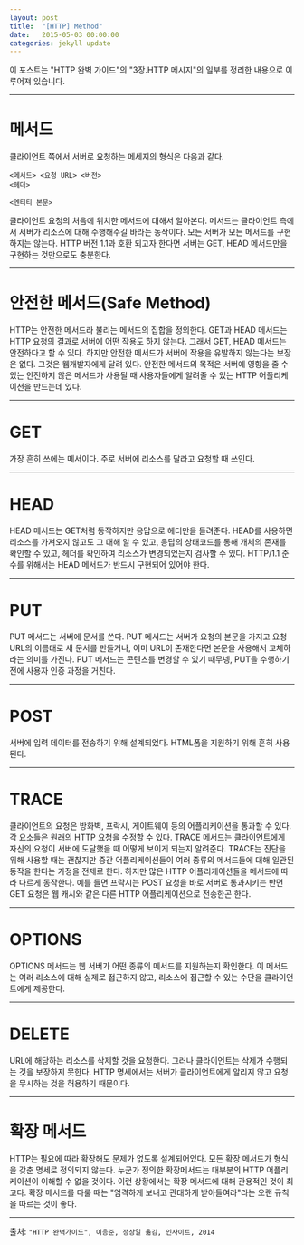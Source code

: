 ```yaml
---
layout: post
title:  "[HTTP] Method"
date:   2015-05-03 00:00:00
categories: jekyll update
---
```


이 포스트는 "HTTP 완벽 가이드"의 "3장.HTTP 메시지"의 일부를 정리한 내용으로 이루어져 있습니다. 

---

# 메서드

클라이언트 쪽에서 서버로 요청하는 메세지의 형식은 다음과 같다.


    <메서드> <요청 URL> <버전>
    <헤더>
    
    <엔티티 본문>

클라이언트 요청의 처음에 위치한 메서드에 대해서 알아본다. 
메서드는 클라이언트 측에서 서버가 리소스에 대해 수행해주길 바라는 동작이다. 
모든 서버가 모든 메서드를 구현하지는 않는다. 
HTTP 버전 1.1과 호환 되고자 한다면 서버는 GET, HEAD 메서드만을 구현하는 것만으로도 충분한다. 

---

# 안전한 메서드(Safe Method)

HTTP는 안전한 메서드라 불리는 메서드의 집합을 정의한다. 
GET과 HEAD 메서드는 HTTP 요청의 결과로 서버에 어떤 작용도 하지 않는다.
그래서 GET, HEAD 메서드는 안전하다고 할 수 있다.
하지만 안전한 메서드가 서버에 작용을 유발하지 않는다는 보장은 없다. 
그것은 웹개발자에게 달려 있다.
안전한 메서드의 목적은 서버에 영향을 줄 수 있는 안전하지 않은 메서드가 사용될 때 사용자들에게 알려줄 수 있는 HTTP 어플리케이션을 만드는데 있다.

---

# GET

가장 흔히 쓰에는 메서이다. 주로 서버에 리소스를 달라고 요청할 때 쓰인다.

---

# HEAD

HEAD 메서드는 GET처럼 동작하지만 응답으로 헤더만을 돌려준다. 
HEAD를 사용하면 리소스를 가져오지 않고도 그 대해 알 수 있고, 응답의 상태코드를 통해 개체의 존재를 확인할 수 있고, 헤더를 확인하여 리소스가 변경되었는지 검사할 수 있다. 
HTTP/1.1 준수를 위해서는 HEAD 메서드가 반드시 구현되어 있어야 한다.

---

# PUT

PUT 메서드는 서버에 문서를 쓴다. 
PUT 메서드는 서버가 요청의 본문을 가지고 요청 URL의 이름대로 새 문서를 만들거나, 이미 URL이 존재한다면 본문을 사용해서 교체하라는 의미를 가진다. 
PUT 메서드는 콘텐츠를 변경할 수 있기 때무넹, PUT을 수행하기 전에 사용자 인증 과정을 거친다.

---

# POST

서버에 입력 데이터를 전송하기 위해 설계되었다. 
HTML폼을 지원하기 위해 흔히 사용된다.

---

# TRACE

클라이언트의 요청은 방화벽, 프락시, 게이트웨이 등의 어플리케이션을 통과할 수 있다. 
각 요소들은 원래의 HTTP 요청을 수정할 수 있다. 
TRACE 메서드는 클라이언트에게 자신의 요청이 서버에 도달했을 때 어떻게 보이게 되는지 알려준다.
TRACE는 진단을 위해 사용할 때는 괜찮지만 중간 어플리케이션들이 여러 종류의 메서드들에 대해 일관된 동작을 한다는 가정을 전제로 한다. 
하지만 많은 HTTP 어플리케이션들을 메서드에 따라 다르게 동작한다. 
예를 들면 프락시는 POST 요청을 바로 서버로 통과시키는 반면 GET 요청은 웹 캐시와 같은 다른 HTTP 어플리케이션으로 전송한곤 한다.

---

# OPTIONS

OPTIONS 메서드는 웹 서버가 어떤 종류의 메서드를 지원하는지 확인한다. 
이 메서드는 여러 리소스에 대해 실제로 접근하지 않고, 리소스에 접근할 수 있는 수단을 클라이언트에게 제공한다.

---

# DELETE

URL에 해당하는 리소스를 삭제할 것을 요청한다.
그러나 클라이언트는 삭제가 수행되는 것을 보장하지 못한다. 
HTTP 명세에서는 서버가 클라이언트에게 알리지 않고 요청을 무시하는 것을 허용하기 때문이다.

---

# 확장 메서드

HTTP는 필요에 따라 확장해도 문제가 없도록 설계되어있다.
모든 확장 메서드가 형식을 갖춘 명세로 정의되지 않는다. 
누군가 정의한 확장메서드는 대부분의 HTTP 어플리케이션이 이해할 수 없을 것이다. 
이런 상황에서는 확장 메서드에 대해 관용적인 것이 최고다. 
확장 메서드를 다룰 때는 "엄격하게 보내고 관대하게 받아들여라"라는 오랜 규칙을 따르는 것이 좋다.

--- 

출처: `"HTTP 완벽가이드", 이응준, 정상일 옮김, 인사이트, 2014` 
